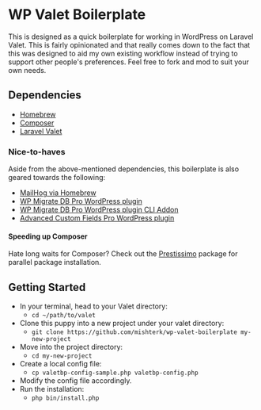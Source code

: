 # WP Valet Boilerplate

This is designed as a quick boilerplate for working in WordPress on Laravel Valet. This is fairly opinionated and that 
really comes down to the fact that this was designed to aid my own existing workflow instead of trying to support other 
people's preferences. Feel free to fork and mod to suit your own needs.  

## Dependencies

- [Homebrew](https://brew.sh/)
- [Composer](https://getcomposer.org/)
- [Laravel Valet](https://laravel.com/docs/5.7/valet)

### Nice-to-haves

Aside from the above-mentioned dependencies, this boilerplate is also geared towards the following:

- [MailHog via Homebrew](https://pascalbaljetmedia.com/en/blog/setup-mailhog-with-laravel-valet)
- [WP Migrate DB Pro WordPress plugin](https://deliciousbrains.com/wp-migrate-db-pro/)
- [WP Migrate DB Pro WordPress plugin CLI Addon](https://deliciousbrains.com/wp-migrate-db-pro/doc/cli-addon/)
- [Advanced Custom Fields Pro WordPress plugin](https://www.advancedcustomfields.com/pro/)

#### Speeding up Composer

Hate long waits for Composer? Check out the [Prestissimo](https://github.com/hirak/prestissimo) package for parallel 
package installation.

## Getting Started

- In your terminal, head to your Valet directory:
    - `cd ~/path/to/valet`
- Clone this puppy into a new project under your valet directory: 
    - `git clone https://github.com/mishterk/wp-valet-boilerplate my-new-project`
- Move into the project directory: 
    - `cd my-new-project`
- Create a local config file: 
    - `cp valetbp-config-sample.php valetbp-config.php`
- Modify the config file accordingly.
- Run the installation: 
    - `php bin/install.php`